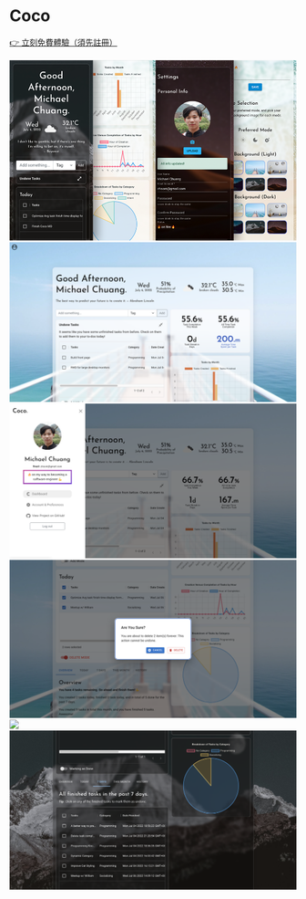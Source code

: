 # Coco

[👉 立刻免費體驗（須先註冊）](https://glittery-griffin-aed59b.netlify.app) <br><br>
![](art/mobile.png)
![](art/1.png)
![](art/2.png)
![](art/3.png)
![](art/4.png)
![](art/5.png)
